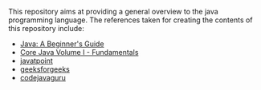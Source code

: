 <p>
	This repository aims at providing a general overview to the java programming language. The references taken for creating the contents of this repository include:

<ul>
	<li><a href="https://www.amazon.com/Java-Beginners-Guide-Herbert-Schildt/dp/0071809252">Java: A Beginner's Guide</a></li>
	<li><a href="https://www.amazon.com/Core-Java-I-Fundamentals-9th/dp/0137081898">Core Java Volume I - Fundamentals</a></li>
	<li><a href="https://www.javatpoint.com/java-tutorial">javatpoint</a></li>
	<li><a href="https://www.geeksforgeeks.org/java/">geeksforgeeks</a></li>
	<li><a href="http://www.corejavaguru.com/java/index">codejavaguru</li>
</ul> 
</p>

